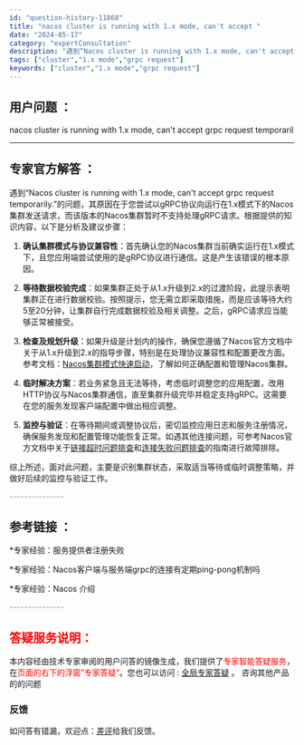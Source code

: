 ```yaml
---
id: "question-history-11868"
title: "nacos cluster is running with 1.x mode, can't accept "
date: "2024-05-17"
category: "expertConsultation"
description: "遇到“Nacos cluster is running with 1.x mode, can't accept grpc request temporarily.”的问题，其原因在于您尝试以gRPC协议向运行在1.x模式下的Nacos集群发送请求，而该版本的Nacos集群暂时不支持处理gRPC请求。"
tags: ["cluster","1.x mode","grpc request"]
keywords: ["cluster","1.x mode","grpc request"]
---
```


## 用户问题 ： 
 nacos cluster is running with 1.x mode, can't accept grpc request temporaril  

---------------
## 专家官方解答 ：

遇到“Nacos cluster is running with 1.x mode, can't accept grpc request temporarily.”的问题，其原因在于您尝试以gRPC协议向运行在1.x模式下的Nacos集群发送请求，而该版本的Nacos集群暂时不支持处理gRPC请求。根据提供的知识内容，以下是分析及建议步骤：

1. **确认集群模式与协议兼容性**：首先确认您的Nacos集群当前确实运行在1.x模式下，且您应用端尝试使用的是gRPC协议进行通信。这是产生该错误的根本原因。

2. **等待数据校验完成**：如果集群正处于从1.x升级到2.x的过渡阶段，此提示表明集群正在进行数据校验。按照提示，您无需立即采取措施，而是应该等待大约5至20分钟，让集群自行完成数据校验及相关调整。之后，gRPC请求应当能够正常被接受。

3. **检查及规划升级**：如果升级是计划内的操作，确保您遵循了Nacos官方文档中关于从1.x升级到2.x的指导步骤，特别是在处理协议兼容性和配置更改方面。参考文档：[Nacos集群模式快速启动](https://nacos.io/docs/latest/guide/admin/cluster-mode-quick-start/)，了解如何正确配置和管理Nacos集群。

4. **临时解决方案**：若业务紧急且无法等待，考虑临时调整您的应用配置，改用HTTP协议与Nacos集群通信，直至集群升级完毕并稳定支持gRPC。这需要在您的服务发现客户端配置中做出相应调整。

5. **监控与验证**：在等待期间或调整协议后，密切监控应用日志和服务注册情况，确保服务发现和配置管理功能恢复正常。如遇其他连接问题，可参考Nacos官方文档中关于[链接超时问题排查](https://aliyuque.antfin.com/ozb6sn/nacos-opensource/kzc8nbuxwbpnxn5w)和[连接失败问题排查](https://aliyuque.antfin.com/ozb6sn/nacos-opensource/rlweywdok5rwnqt0)的指南进行故障排除。

综上所述，面对此问题，主要是识别集群状态，采取适当等待或临时调整策略，并做好后续的监控与验证工作。


<font color="#949494">---------------</font> 


## 参考链接 ：

*专家经验：服务提供者注册失败 
 
 *专家经验：Nacos客户端与服务端grpc的连接有定期ping-pong机制吗 
 
 *专家经验：Nacos 介绍 


 <font color="#949494">---------------</font> 
 


## <font color="#FF0000">答疑服务说明：</font> 

本内容经由技术专家审阅的用户问答的镜像生成，我们提供了<font color="#FF0000">专家智能答疑服务</font>，在<font color="#FF0000">页面的右下的浮窗”专家答疑“</font>。您也可以访问 : [全局专家答疑](https://answer.opensource.alibaba.com/docs/intro) 。 咨询其他产品的的问题

### 反馈
如问答有错漏，欢迎点：[差评](https://ai.nacos.io/user/feedbackByEnhancerGradePOJOID?enhancerGradePOJOId=13832)给我们反馈。
